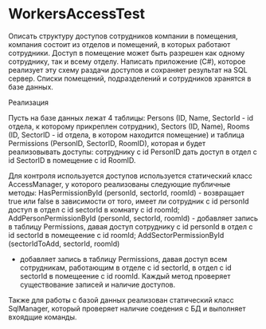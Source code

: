 # WorkersAccessTest

Описать структуру доступов сотрудников компании в помещения, компания состоит из отделов и помещений, в которых работают сотрудники.
Доступ в помещение может быть разрешен как одному сотруднику, так и всему отделу.
Написать приложение (C#), которое реализует эту схему раздачи доступов и сохраняет результат на SQL сервер.
Списки помещений, подразделений и сотрудников хранятся в базе данных.

Реализация 

Пусть на базе данных лежат 4 таблицы: Persons (ID, Name, SectorId - id отдела, к которому прикреплен сотрудник), Sectors (ID, Name),
Rooms (ID, SectorID - id отдела, в котором находится помещение) и таблица Permissions (PersonID, SectorID, RoomID), которая и будет 
реализовывать доступы: сотруднику с id PersonID дать доступ в отдел с id SectorID в помещение с id RoomID. 

Для контроля используется доступов используется статический класс AccessManager, у которого реализованы следующие публичные методы: 
HasPermissionById (personId, sectorId, roomId) - возвращает true или false в зависимости от того, имеет ли сотрудник с id personId доступ
в отдел с id sectorId в комнату с id roomId; AddPersonPermissionById (personId, sectorId, roomId) - добавляет запись в таблицу Permissions,
давая доступ сотруднику с id personId в отдел с id sectorId в помещеение с id roomId; AddSectorPermissionById (sectorIdToAdd, sectorId, roomId)
- добавляет запись в таблицу Permissions, давая доступ всем сотрудникам, работающим в отделе с id sectorId, в отдел с id sectorId 
в помещеение с id roomId. Каждый метод проверяет существование записей и наличие доступов. 

Также для работы с базой данных реализован статический класс SqlManager, который проверяет наличие соедения с БД и выполняет вхоядщие команды.
